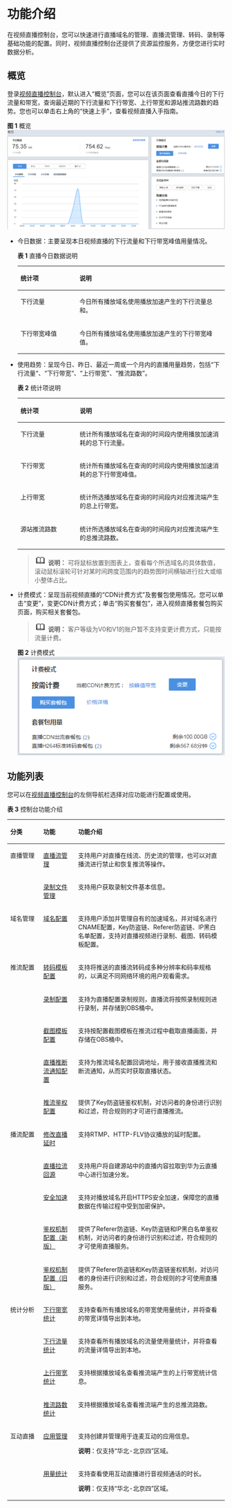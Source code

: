 # 功能介绍<a name="live010001"></a>

在视频直播控制台，您可以快速进行直播域名的管理、直播流管理、转码、录制等基础功能的配置。同时，视频直播控制台还提供了资源监控服务，方便您进行实时数据分析。

## 概览<a name="section1462915416513"></a>

登录[视频直播控制台](https://console.huaweicloud.com/live)，默认进入“概览”页面，您可以在该页面查看直播今日的下行流量和带宽，查询最近期的下行流量和下行带宽、上行带宽和源站推流路数的趋势。您也可以单击右上角的“快速上手”，查看视频直播入手指南。

**图 1**  概览<a name="fig39423817571"></a>  
![](figures/概览.png "概览")

-   今日数据：主要呈现本日视频直播的下行流量和下行带宽峰值用量情况。

    **表 1**  直播今日数据说明

    <a name="table68801454468"></a>
    <table><thead align="left"><tr id="row28819454466"><th class="cellrowborder" valign="top" width="28.449999999999996%" id="mcps1.2.3.1.1"><p id="p230171514414"><a name="p230171514414"></a><a name="p230171514414"></a>统计项</p>
    </th>
    <th class="cellrowborder" valign="top" width="71.55%" id="mcps1.2.3.1.2"><p id="p8308159418"><a name="p8308159418"></a><a name="p8308159418"></a>说明</p>
    </th>
    </tr>
    </thead>
    <tbody><tr id="row288124518462"><td class="cellrowborder" valign="top" width="28.449999999999996%" headers="mcps1.2.3.1.1 "><p id="p153014151942"><a name="p153014151942"></a><a name="p153014151942"></a>下行流量</p>
    </td>
    <td class="cellrowborder" valign="top" width="71.55%" headers="mcps1.2.3.1.2 "><p id="p73017151042"><a name="p73017151042"></a><a name="p73017151042"></a>今日所有播放域名使用播放加速产生的下行流量总和。</p>
    </td>
    </tr>
    <tr id="row988154584619"><td class="cellrowborder" valign="top" width="28.449999999999996%" headers="mcps1.2.3.1.1 "><p id="p1430141519419"><a name="p1430141519419"></a><a name="p1430141519419"></a>下行带宽峰值</p>
    </td>
    <td class="cellrowborder" valign="top" width="71.55%" headers="mcps1.2.3.1.2 "><p id="p43091510418"><a name="p43091510418"></a><a name="p43091510418"></a>今日所有播放域名使用播放加速产生的下行带宽峰值。</p>
    </td>
    </tr>
    </tbody>
    </table>

-   使用趋势：呈现今日、昨日、最近一周或一个月内的直播用量趋势，包括“下行流量“、“下行带宽“、“上行带宽”、“推流路数”。

    **表 2**  统计项说明

    <a name="table58182018817"></a>
    <table><thead align="left"><tr id="row28112014817"><th class="cellrowborder" valign="top" width="28.560000000000002%" id="mcps1.2.3.1.1"><p id="p5812201687"><a name="p5812201687"></a><a name="p5812201687"></a>统计项</p>
    </th>
    <th class="cellrowborder" valign="top" width="71.44%" id="mcps1.2.3.1.2"><p id="p14813201688"><a name="p14813201688"></a><a name="p14813201688"></a>说明</p>
    </th>
    </tr>
    </thead>
    <tbody><tr id="row88111201384"><td class="cellrowborder" valign="top" width="28.560000000000002%" headers="mcps1.2.3.1.1 "><p id="p14821120287"><a name="p14821120287"></a><a name="p14821120287"></a>下行流量</p>
    </td>
    <td class="cellrowborder" valign="top" width="71.44%" headers="mcps1.2.3.1.2 "><p id="p158282011817"><a name="p158282011817"></a><a name="p158282011817"></a>统计所有播放域名在查询的时间段内使用播放加速消耗的总下行流量。</p>
    </td>
    </tr>
    <tr id="row198215205818"><td class="cellrowborder" valign="top" width="28.560000000000002%" headers="mcps1.2.3.1.1 "><p id="p1982520785"><a name="p1982520785"></a><a name="p1982520785"></a>下行带宽</p>
    </td>
    <td class="cellrowborder" valign="top" width="71.44%" headers="mcps1.2.3.1.2 "><p id="p108210201183"><a name="p108210201183"></a><a name="p108210201183"></a>统计所有播放域名在查询的时间段内使用播放加速消耗的总下行带宽峰值。</p>
    </td>
    </tr>
    <tr id="row1782820383"><td class="cellrowborder" valign="top" width="28.560000000000002%" headers="mcps1.2.3.1.1 "><p id="p1482102012817"><a name="p1482102012817"></a><a name="p1482102012817"></a>上行带宽</p>
    </td>
    <td class="cellrowborder" valign="top" width="71.44%" headers="mcps1.2.3.1.2 "><p id="p48214201386"><a name="p48214201386"></a><a name="p48214201386"></a>统计所选播放域名在查询的时间段内对应推流端产生的总上行带宽。</p>
    </td>
    </tr>
    <tr id="row582182014812"><td class="cellrowborder" valign="top" width="28.560000000000002%" headers="mcps1.2.3.1.1 "><p id="p382192010817"><a name="p382192010817"></a><a name="p382192010817"></a>源站推流路数</p>
    </td>
    <td class="cellrowborder" valign="top" width="71.44%" headers="mcps1.2.3.1.2 "><p id="p482420586"><a name="p482420586"></a><a name="p482420586"></a>统计所选播放域名在查询的时间段内对应推流端产生的总推流路数。</p>
    </td>
    </tr>
    </tbody>
    </table>

    >![](public_sys-resources/icon-note.gif) **说明：** 
    >可将鼠标放置到图表上，查看每个所选域名的具体数值，滚动鼠标滚轮可针对某时间跨度范围内的趋势图时间横轴进行拉大或缩小整体占比。

-   计费模式：呈现当前视频直播的“CDN计费方式”及套餐包使用情况。您可以单击“变更”，变更CDN计费方式；单击“购买套餐包”，进入视频直播套餐包购买页面，购买相关套餐包。

    >![](public_sys-resources/icon-note.gif) **说明：** 
    >客户等级为V0和V1的账户暂不支持变更计费方式，只能按流量计费。

    **图 2**  计费模式<a name="fig71863338314"></a>  
    ![](figures/计费模式.png "计费模式")


## 功能列表<a name="section8779444192510"></a>

您可以在[视频直播控制台](https://console.huaweicloud.com/live)的左侧导航栏选择对应功能进行配置或使用。

**表 3**  控制台功能介绍

<a name="table1314017310316"></a>
<table><thead align="left"><tr id="row7140183143118"><th class="cellrowborder" valign="top" width="15.17%" id="mcps1.2.4.1.1"><p id="p1492681811015"><a name="p1492681811015"></a><a name="p1492681811015"></a>分类</p>
</th>
<th class="cellrowborder" valign="top" width="16.02%" id="mcps1.2.4.1.2"><p id="p1376351295518"><a name="p1376351295518"></a><a name="p1376351295518"></a>功能</p>
</th>
<th class="cellrowborder" valign="top" width="68.81%" id="mcps1.2.4.1.3"><p id="p3285191823517"><a name="p3285191823517"></a><a name="p3285191823517"></a>功能介绍</p>
</th>
</tr>
</thead>
<tbody><tr id="row13656122694"><td class="cellrowborder" rowspan="2" valign="top" width="15.17%" headers="mcps1.2.4.1.1 "><p id="p149266184100"><a name="p149266184100"></a><a name="p149266184100"></a>直播管理</p>
</td>
<td class="cellrowborder" valign="top" width="16.02%" headers="mcps1.2.4.1.2 "><p id="p1265612222918"><a name="p1265612222918"></a><a name="p1265612222918"></a><a href="直播流管理.md">直播流管理</a></p>
</td>
<td class="cellrowborder" valign="top" width="68.81%" headers="mcps1.2.4.1.3 "><p id="p186560221591"><a name="p186560221591"></a><a name="p186560221591"></a>支持用户对直播在线流、历史流的管理，也可以对直播流进行禁止和恢复推流等操作。</p>
</td>
</tr>
<tr id="row1941018201999"><td class="cellrowborder" valign="top" headers="mcps1.2.4.1.1 "><p id="p184113202093"><a name="p184113202093"></a><a name="p184113202093"></a><a href="管理录制文件.md">录制文件管理</a></p>
</td>
<td class="cellrowborder" valign="top" headers="mcps1.2.4.1.2 "><p id="p164121620595"><a name="p164121620595"></a><a name="p164121620595"></a>支持用户获取录制文件基本信息。</p>
</td>
</tr>
<tr id="row4140731173113"><td class="cellrowborder" valign="top" width="15.17%" headers="mcps1.2.4.1.1 "><p id="p7926918111017"><a name="p7926918111017"></a><a name="p7926918111017"></a>域名管理</p>
</td>
<td class="cellrowborder" valign="top" width="16.02%" headers="mcps1.2.4.1.2 "><p id="p1914011316316"><a name="p1914011316316"></a><a name="p1914011316316"></a><a href="添加域名.md">域名配置</a></p>
</td>
<td class="cellrowborder" valign="top" width="68.81%" headers="mcps1.2.4.1.3 "><p id="p3140831133115"><a name="p3140831133115"></a><a name="p3140831133115"></a>支持用户添加并管理自有的加速域名，并对域名进行CNAME配置，Key防盗链、Referer防盗链、IP黑白名单配置，支持对直播视频进行录制、截图、转码模板配置。</p>
</td>
</tr>
<tr id="row031541431012"><td class="cellrowborder" rowspan="5" valign="top" width="15.17%" headers="mcps1.2.4.1.1 "><p id="p73151914141019"><a name="p73151914141019"></a><a name="p73151914141019"></a>推流配置</p>
</td>
<td class="cellrowborder" valign="top" width="16.02%" headers="mcps1.2.4.1.2 "><p id="p1129135191118"><a name="p1129135191118"></a><a name="p1129135191118"></a><a href="直播转码.md">转码模板配置</a></p>
</td>
<td class="cellrowborder" valign="top" width="68.81%" headers="mcps1.2.4.1.3 "><p id="p31293515116"><a name="p31293515116"></a><a name="p31293515116"></a>支持将推送的直播流转码成多种分辨率和码率规格的，以满足不同网络环境的用户观看需求。</p>
</td>
</tr>
<tr id="row1512614543111"><td class="cellrowborder" valign="top" headers="mcps1.2.4.1.1 "><p id="p44372861210"><a name="p44372861210"></a><a name="p44372861210"></a><a href="配置录制模板.md">录制配置</a></p>
</td>
<td class="cellrowborder" valign="top" headers="mcps1.2.4.1.2 "><p id="p643713810129"><a name="p643713810129"></a><a name="p643713810129"></a>支持为直播配置录制规则，直播流将按照录制规则进行录制，并存储到OBS桶中。</p>
</td>
</tr>
<tr id="row8815141412136"><td class="cellrowborder" valign="top" headers="mcps1.2.4.1.1 "><p id="p361193221317"><a name="p361193221317"></a><a name="p361193221317"></a><a href="直播截图.md">截图模板配置</a></p>
</td>
<td class="cellrowborder" valign="top" headers="mcps1.2.4.1.2 "><p id="p561153210134"><a name="p561153210134"></a><a name="p561153210134"></a>支持按配置截图模板在推流过程中截取直播画面，并存储在OBS桶中。</p>
</td>
</tr>
<tr id="row12548239191318"><td class="cellrowborder" valign="top" headers="mcps1.2.4.1.1 "><p id="p554803921311"><a name="p554803921311"></a><a name="p554803921311"></a><a href="开停播通知.md">直播推断流通知配置</a></p>
</td>
<td class="cellrowborder" valign="top" headers="mcps1.2.4.1.2 "><p id="p154873901315"><a name="p154873901315"></a><a name="p154873901315"></a>支持为推流域名配置回调地址，用于接收直播推流和断流通知，从而实时获取直播状态。</p>
</td>
</tr>
<tr id="row283004781315"><td class="cellrowborder" valign="top" headers="mcps1.2.4.1.1 "><p id="p1051019213144"><a name="p1051019213144"></a><a name="p1051019213144"></a><a href="推流鉴权.md">推流鉴权配置</a></p>
</td>
<td class="cellrowborder" valign="top" headers="mcps1.2.4.1.2 "><p id="p10510723143"><a name="p10510723143"></a><a name="p10510723143"></a>提供了Key防盗链鉴权机制，对访问者的身份进行识别和过滤，符合规则的才可进行直播推流。</p>
</td>
</tr>
<tr id="row1383901181012"><td class="cellrowborder" rowspan="5" valign="top" width="15.17%" headers="mcps1.2.4.1.1 "><p id="p8839151101017"><a name="p8839151101017"></a><a name="p8839151101017"></a>播流配置</p>
</td>
<td class="cellrowborder" valign="top" width="16.02%" headers="mcps1.2.4.1.2 "><p id="p118391511201018"><a name="p118391511201018"></a><a name="p118391511201018"></a><a href="直播延时.md">修改直播延时</a></p>
</td>
<td class="cellrowborder" valign="top" width="68.81%" headers="mcps1.2.4.1.3 "><p id="p12839311181015"><a name="p12839311181015"></a><a name="p12839311181015"></a>支持RTMP、HTTP-FLV协议播放的延时配置。</p>
</td>
</tr>
<tr id="row116151358164"><td class="cellrowborder" valign="top" headers="mcps1.2.4.1.1 "><p id="p136151251160"><a name="p136151251160"></a><a name="p136151251160"></a><a href="直播拉流回源.md">直播拉流回源</a></p>
</td>
<td class="cellrowborder" valign="top" headers="mcps1.2.4.1.2 "><p id="p76157514165"><a name="p76157514165"></a><a name="p76157514165"></a>支持用户将自建源站中的直播内容拉取到华为云直播中心进行加速分发。</p>
</td>
</tr>
<tr id="row168921301610"><td class="cellrowborder" valign="top" headers="mcps1.2.4.1.1 "><p id="p10892193131612"><a name="p10892193131612"></a><a name="p10892193131612"></a><a href="配置方法.md">安全加速</a></p>
</td>
<td class="cellrowborder" valign="top" headers="mcps1.2.4.1.2 "><p id="p1789213314167"><a name="p1789213314167"></a><a name="p1789213314167"></a>支持对播放域名开启HTTPS安全加速，保障您的直播数据在传输过程中受到加密保护。</p>
</td>
</tr>
<tr id="row2568115951512"><td class="cellrowborder" valign="top" headers="mcps1.2.4.1.1 "><p id="p165681591157"><a name="p165681591157"></a><a name="p165681591157"></a><a href="概述.md">鉴权机制配置（新版）</a></p>
</td>
<td class="cellrowborder" valign="top" headers="mcps1.2.4.1.2 "><p id="p356816592157"><a name="p356816592157"></a><a name="p356816592157"></a><span>提供了Referer防盗链、Key防盗链和IP黑白名单鉴权机制，对访问者的身份进行识别和过滤，符合规则的才可使用直播服务。</span></p>
</td>
</tr>
<tr id="row18679714178"><td class="cellrowborder" valign="top" headers="mcps1.2.4.1.1 "><p id="p188671974174"><a name="p188671974174"></a><a name="p188671974174"></a><a href="概述-0.md">鉴权机制配置（旧版）</a></p>
</td>
<td class="cellrowborder" valign="top" headers="mcps1.2.4.1.2 "><p id="p986714717171"><a name="p986714717171"></a><a name="p986714717171"></a><span>提供了Referer防盗链和Key防盗链鉴权机制，对访问者的身份进行识别和过滤，符合规则的才可使用直播服务。</span></p>
</td>
</tr>
<tr id="row2078816194129"><td class="cellrowborder" rowspan="4" valign="top" width="15.17%" headers="mcps1.2.4.1.1 "><p id="p107887191127"><a name="p107887191127"></a><a name="p107887191127"></a>统计分析</p>
</td>
<td class="cellrowborder" valign="top" width="16.02%" headers="mcps1.2.4.1.2 "><p id="p14789131911218"><a name="p14789131911218"></a><a name="p14789131911218"></a><a href="下行带宽.md">下行带宽统计</a></p>
</td>
<td class="cellrowborder" valign="top" width="68.81%" headers="mcps1.2.4.1.3 "><p id="p478971981216"><a name="p478971981216"></a><a name="p478971981216"></a>支持查看所有播放域名的带宽使用量统计，并将查看的带宽详情导出到本地。</p>
</td>
</tr>
<tr id="row3796416141217"><td class="cellrowborder" valign="top" headers="mcps1.2.4.1.1 "><p id="p37973167124"><a name="p37973167124"></a><a name="p37973167124"></a><a href="下行流量.md">下行流量统计</a></p>
</td>
<td class="cellrowborder" valign="top" headers="mcps1.2.4.1.2 "><p id="p279761617127"><a name="p279761617127"></a><a name="p279761617127"></a>支持查看所有播放域名的流量使用量统计，并将查看的流量详情导出到本地。</p>
</td>
</tr>
<tr id="row37622144129"><td class="cellrowborder" valign="top" headers="mcps1.2.4.1.1 "><p id="p1676251411216"><a name="p1676251411216"></a><a name="p1676251411216"></a><a href="上行带宽.md">上行带宽统计</a></p>
</td>
<td class="cellrowborder" valign="top" headers="mcps1.2.4.1.2 "><p id="p4762111461217"><a name="p4762111461217"></a><a name="p4762111461217"></a>支持根据播放域名查看推流端产生的上行带宽统计信息。</p>
</td>
</tr>
<tr id="row19628512131212"><td class="cellrowborder" valign="top" headers="mcps1.2.4.1.1 "><p id="p262881271218"><a name="p262881271218"></a><a name="p262881271218"></a><a href="推流路数.md">推流路数统计</a></p>
</td>
<td class="cellrowborder" valign="top" headers="mcps1.2.4.1.2 "><p id="p7628121217126"><a name="p7628121217126"></a><a name="p7628121217126"></a>支持根据播放域名查看推流端产生的总推流路数。</p>
</td>
</tr>
<tr id="row15141153113119"><td class="cellrowborder" rowspan="2" valign="top" width="15.17%" headers="mcps1.2.4.1.1 "><p id="p892601817105"><a name="p892601817105"></a><a name="p892601817105"></a>互动直播</p>
</td>
<td class="cellrowborder" valign="top" width="16.02%" headers="mcps1.2.4.1.2 "><p id="p15141631143118"><a name="p15141631143118"></a><a name="p15141631143118"></a><a href="https://support.huaweicloud.com/iLive/live_11_00183.html" target="_blank" rel="noopener noreferrer">应用管理</a></p>
</td>
<td class="cellrowborder" valign="top" width="68.81%" headers="mcps1.2.4.1.3 "><p id="p63261128114317"><a name="p63261128114317"></a><a name="p63261128114317"></a><span>支持创建并管理用于连麦互动的应用信息。</span></p>
<p id="p313512448131"><a name="p313512448131"></a><a name="p313512448131"></a><strong id="b1362775171310"><a name="b1362775171310"></a><a name="b1362775171310"></a>说明</strong>：仅支持<span class="parmvalue" id="parmvalue710661911247"><a name="parmvalue710661911247"></a><a name="parmvalue710661911247"></a>“华北-北京四”</span>区域。</p>
</td>
</tr>
<tr id="row9817714342"><td class="cellrowborder" valign="top" headers="mcps1.2.4.1.1 "><p id="p178187193413"><a name="p178187193413"></a><a name="p178187193413"></a><a href="https://support.huaweicloud.com/iLive/live_11_00184.html" target="_blank" rel="noopener noreferrer">用量统计</a></p>
</td>
<td class="cellrowborder" valign="top" headers="mcps1.2.4.1.2 "><p id="p4818211349"><a name="p4818211349"></a><a name="p4818211349"></a>支持查看使用互动直播进行音视频通话的时长。</p>
<p id="p229247205113"><a name="p229247205113"></a><a name="p229247205113"></a><strong id="b330715835116"><a name="b330715835116"></a><a name="b330715835116"></a>说明</strong>：仅支持<span class="parmvalue" id="parmvalue430768115118"><a name="parmvalue430768115118"></a><a name="parmvalue430768115118"></a>“华北-北京四”</span>区域。</p>
</td>
</tr>
</tbody>
</table>

